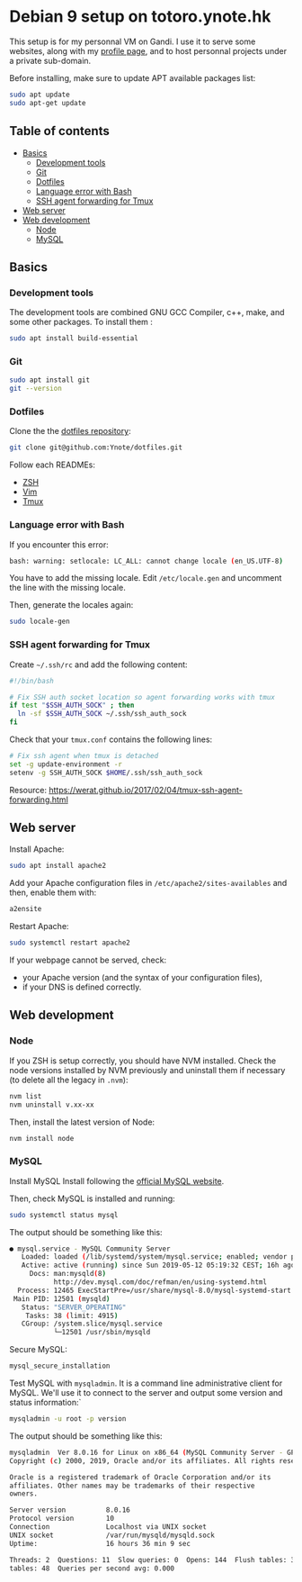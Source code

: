# Debian 9 setup on totoro.ynote.hk

This setup is for my personnal VM on Gandi. I use it to serve some websites,
along with my [profile page](http://ynote.hk/), and to host personnal projects
under a private sub-domain.

Before installing, make sure to update APT available packages list:
```sh
sudo apt update
sudo apt-get update
```

## Table of contents

- [Basics](#basics)
  - [Development tools](#development-tools)
  - [Git](#git)
  - [Dotfiles](#dotfiles)
  - [Language error with Bash](#language-error-with-bash)
  - [SSH agent forwarding for Tmux](#ssh-agent-forwarding-for-tmux)
- [Web server](##web-server)
- [Web development](#web-development)
  - [Node](#node)
  - [MySQL](#mysql)

## Basics

### Development tools

The development tools are combined GNU GCC Compiler, c++, make, and some other
packages. To install them :
```sh
sudo apt install build-essential
```

### Git

```sh
sudo apt install git
git --version
```

### Dotfiles

Clone the the [dotfiles
repository](https://github.com/Ynote/dotfiles):
```sh
git clone git@github.com:Ynote/dotfiles.git
```

Follow each READMEs:
- [ZSH](https://github.com/Ynote/dotfiles/tree/master/zsh)
- [Vim](https://github.com/Ynote/dotfiles/tree/master/vim)
- [Tmux](https://github.com/Ynote/dotfiles/tree/master/tmux)

### Language error with Bash

If you encounter this error:
```sh
bash: warning: setlocale: LC_ALL: cannot change locale (en_US.UTF-8)
```

You have to add the missing locale. Edit `/etc/locale.gen` and uncomment the
line with the missing locale.

Then, generate the locales again:
```sh
sudo locale-gen
```

### SSH agent forwarding for Tmux

Create `~/.ssh/rc` and add the following content:
```sh
#!/bin/bash

# Fix SSH auth socket location so agent forwarding works with tmux
if test "$SSH_AUTH_SOCK" ; then
  ln -sf $SSH_AUTH_SOCK ~/.ssh/ssh_auth_sock
fi
```

Check that your `tmux.conf` contains the following lines:
```sh
# Fix ssh agent when tmux is detached
set -g update-environment -r
setenv -g SSH_AUTH_SOCK $HOME/.ssh/ssh_auth_sock
```

Resource: https://werat.github.io/2017/02/04/tmux-ssh-agent-forwarding.html

## Web server

Install Apache:
```sh
sudo apt install apache2
```

Add your Apache configuration files in `/etc/apache2/sites-availables` and then,
enable them with:
```sh
a2ensite
```

Restart Apache:
```sh
sudo systemctl restart apache2
```

If your webpage cannot be served, check:
- your Apache version (and the syntax of your configuration files),
- if your DNS is defined correctly.

## Web development

### Node

If you ZSH is setup correctly, you should have NVM installed. Check the node
versions installed by NVM previously and uninstall them if necessary (to delete
all the legacy in `.nvm`):
```sh
nvm list
nvm uninstall v.xx-xx
```

Then, install the latest version of Node:
```sh
nvm install node
```

### MySQL

Install MySQL Install following the [official MySQL
website](https://dev.mysql.com/doc/mysql-apt-repo-quick-guide/en/#apt-repo-fresh-install).

Then, check MySQL is installed and running:
```sh
sudo systemctl status mysql
```

The output should be something like this:
```sh
● mysql.service - MySQL Community Server
   Loaded: loaded (/lib/systemd/system/mysql.service; enabled; vendor preset: enabled)
   Active: active (running) since Sun 2019-05-12 05:19:32 CEST; 16h ago
     Docs: man:mysqld(8)
           http://dev.mysql.com/doc/refman/en/using-systemd.html
  Process: 12465 ExecStartPre=/usr/share/mysql-8.0/mysql-systemd-start pre (code=exited, status=0/SUCCESS)
 Main PID: 12501 (mysqld)
   Status: "SERVER_OPERATING"
    Tasks: 38 (limit: 4915)
   CGroup: /system.slice/mysql.service
           └─12501 /usr/sbin/mysqld
```

Secure MySQL:
```sh
mysql_secure_installation
```

Test MySQL with `mysqladmin`. It is a command line administrative client for
MySQL. We'll use it to connect to the server and output some version and status
information:`
```sh
mysqladmin -u root -p version
```

The output should be something like this:
```sh
mysqladmin  Ver 8.0.16 for Linux on x86_64 (MySQL Community Server - GPL)
Copyright (c) 2000, 2019, Oracle and/or its affiliates. All rights reserved.

Oracle is a registered trademark of Oracle Corporation and/or its
affiliates. Other names may be trademarks of their respective
owners.

Server version          8.0.16
Protocol version        10
Connection              Localhost via UNIX socket
UNIX socket             /var/run/mysqld/mysqld.sock
Uptime:                 16 hours 36 min 9 sec

Threads: 2  Questions: 11  Slow queries: 0  Opens: 144  Flush tables: 3  Open
tables: 48  Queries per second avg: 0.000
```
